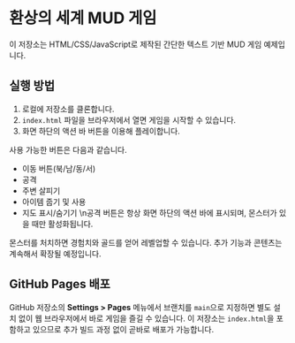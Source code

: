 # 환상의 세계 MUD 게임

이 저장소는 HTML/CSS/JavaScript로 제작된 간단한 텍스트 기반 MUD 게임 예제입니다.

## 실행 방법

1. 로컬에 저장소를 클론합니다.
2. `index.html` 파일을 브라우저에서 열면 게임을 시작할 수 있습니다.
3. 화면 하단의 액션 바 버튼을 이용해 플레이합니다.

사용 가능한 버튼은 다음과 같습니다.

- 이동 버튼(북/남/동/서)
- 공격
- 주변 살피기
- 아이템 줍기 및 사용
- 지도 표시/숨기기
\n공격 버튼은 항상 화면 하단의 액션 바에 표시되며, 몬스터가 있을 때만 활성화됩니다.

몬스터를 처치하면 경험치와 골드를 얻어 레벨업할 수 있습니다.
추가 기능과 콘텐츠는 계속해서 확장될 예정입니다.

## GitHub Pages 배포

GitHub 저장소의 **Settings > Pages** 메뉴에서 브랜치를 `main`으로 지정하면 별도 설치 없이 웹 브라우저에서 바로 게임을 즐길 수 있습니다. 이 저장소는 `index.html`을 포함하고 있으므로 추가 빌드 과정 없이 곧바로 배포가 가능합니다.
